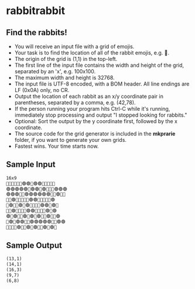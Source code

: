 # rabbitrabbit

## Find the rabbits!
* You will receive an input file with a grid of emojis.
* Your task is to find the location of all of the rabbit emojis, e.g. 🐇.
* The origin of the grid is (1,1) in the top-left.
* The first line of the input file contains the width and height of the grid, separated by an 'x', e.g. 100x100.
* The maximum width and height is 32768.
* The input file is UTF-8 encoded, with a BOM header. All line endings are LF (0x0A) only, no CR.
* Output the location of each rabbit as an x/y coordinate pair in parentheses, separated by a comma, e.g. (42,78).
* If the person running your program hits Ctrl-C while it's running, immediately stop processing and output "I stopped looking for rabbits."
* Optional: Sort the output by the y coordinate first, followed by the x coordinate.
* The source code for the grid generator is included in the **mkprarie** folder, if you want to generate your own grids.
* Fastest wins. Your time starts now.

## Sample Input

```txt
16x9
🌲🌱🌲🌳🌵🌲🟢🟢🌾🟢🟢🌵🐇🐇🌱🌵
🟢🟢🟢🟢🟢🌱🟢🟢🌱🟢🌱🌱🌵🟢🟢🟢
🟢🟢🟢🌿🌿🟢🟢🟢🟢🟢🟢🌾🌾🟢🌿🐇
🌱🌱🟢🌵🌱🌱🌲🌱🟢🟢🌿🌲🌵🌾🌿🟢
🌲🟢🌳🌾🟢🌳🟢🌿🌳🌾🌾🟢🟢🌲🟢🌾
🌲🌲🟢🌿🌾🌱🌾🟢🟢🌳🌾🌿🌵🟢🌱🟢
🟢🌲🟢🌲🌾🟢🌿🟢🐇🟢🌱🌳🟢🌳🌾🟢
🌳🟢🌲🟢🟢🐇🌲🟢🟢🟢🟢🟢🌲🌾🟢🟢
🌾🌳🌾🌵🟢🌲🌵🟢🌿🟢🌵🌾🟢🌿🟢🌱
```

## Sample Output
```txt
(13,1)
(14,1)
(16,3)
(9,7)
(6,8)
```
